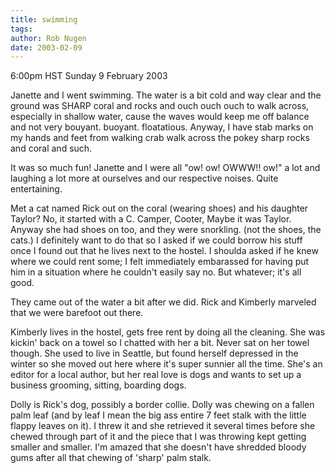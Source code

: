 ```yaml
---
title: swimming
tags: 
author: Rob Nugen
date: 2003-02-09
---
```


<p class=date>6:00pm HST Sunday 9 February 2003</p>

<p>Janette and I went swimming.  The water is a bit cold and way clear
and the ground was SHARP coral and rocks and ouch ouch ouch to walk
across, especially in shallow water, cause the waves would keep me off
balance and not very bouyant.  buoyant.  floatatious.  Anyway, I have
stab marks on my hands and feet from walking crab walk across the
pokey sharp rocks and coral and such.</p>

<p>It was so much fun!  Janette and I were all "ow! ow! OWWW!! ow!" a
lot and laughing a lot more at ourselves and our respective noises.
Quite entertaining. </p>

<p>Met a cat named Rick out on the coral (wearing shoes) and his
daughter Taylor?  No, it started with a C.  Camper, Cooter, Maybe it
was Taylor.  Anyway she had shoes on too, and they were
snorkling. (not the shoes, the cats.) I definitely want to do that so
I asked if we could borrow his stuff once I found out that he lives
next to the hostel.  I shoulda asked if he knew where we could rent
some; I felt immediately embarassed for having put him in a situation
where he couldn't easily say no.  But whatever; it's all good.</p>

<p>They came out of the water a bit after we did.  Rick and Kimberly
marveled that we were barefoot out there.</p>

<p>Kimberly lives in the hostel, gets free rent by doing all the
cleaning.  She was kickin' back on a towel so I chatted with her a
bit.  Never sat on her towel though.  She used to live in Seattle, but
found herself depressed in the winter so she moved out here where it's
super sunnier all the time.  She's an editor for a local author, but
her real love is dogs and wants to set up a business grooming,
sitting, boarding dogs.</p>

<p>Dolly is Rick's dog, possibly a border collie.  Dolly was chewing
on a fallen palm leaf (and by leaf I mean the big ass entire 7 feet
stalk with the little flappy leaves on it).  I threw it and she
retrieved it several times before she chewed through part of it and
the piece that I was throwing kept getting smaller and smaller.  I'm
amazed that she doesn't have shredded bloody gums after all that
chewing of 'sharp' palm stalk.</p>

